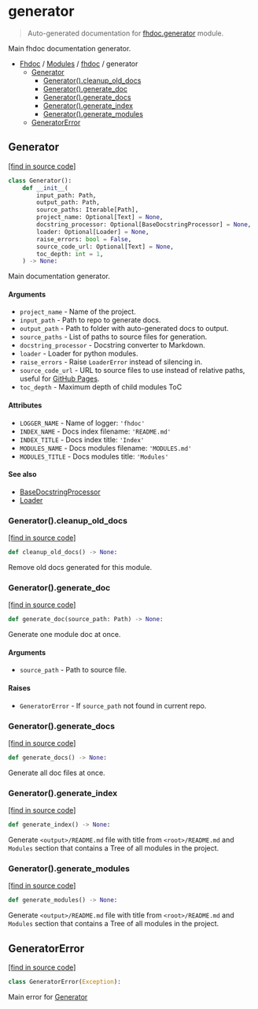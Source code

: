 # generator

> Auto-generated documentation for [fhdoc.generator](../../fhdoc/generator.py) module.

Main fhdoc documentation generator.

- [Fhdoc](../README.md#fhdoc-index) / [Modules](../MODULES.md#fhdoc-modules) / [fhdoc](index.md#fhdoc) / generator
    - [Generator](#generator)
        - [Generator().cleanup_old_docs](#generatorcleanup_old_docs)
        - [Generator().generate_doc](#generatorgenerate_doc)
        - [Generator().generate_docs](#generatorgenerate_docs)
        - [Generator().generate_index](#generatorgenerate_index)
        - [Generator().generate_modules](#generatorgenerate_modules)
    - [GeneratorError](#generatorerror)

## Generator

[[find in source code]](../../fhdoc/generator.py#L35)

```python
class Generator():
    def __init__(
        input_path: Path,
        output_path: Path,
        source_paths: Iterable[Path],
        project_name: Optional[Text] = None,
        docstring_processor: Optional[BaseDocstringProcessor] = None,
        loader: Optional[Loader] = None,
        raise_errors: bool = False,
        source_code_url: Optional[Text] = None,
        toc_depth: int = 1,
    ) -> None:
```

Main documentation generator.

#### Arguments

- `project_name` - Name of the project.
- `input_path` - Path to repo to generate docs.
- `output_path` - Path to folder with auto-generated docs to output.
- `source_paths` - List of paths to source files for generation.
- `docstring_processor` - Docstring converter to Markdown.
- `loader` - Loader for python modules.
- `raise_errors` - Raise `LoaderError` instead of silencing in.
- `source_code_url` - URL to source files to use instead of relative paths,
 useful for [GitHub Pages](https://pages.github.com/).
- `toc_depth` - Maximum depth of child modules ToC

#### Attributes

- `LOGGER_NAME` - Name of logger: `'fhdoc'`
- `INDEX_NAME` - Docs index filename: `'README.md'`
- `INDEX_TITLE` - Docs index title: `'Index'`
- `MODULES_NAME` - Docs modules filename: `'MODULES.md'`
- `MODULES_TITLE` - Docs modules title: `'Modules'`

#### See also

- [BaseDocstringProcessor](processors/base.md#basedocstringprocessor)
- [Loader](loader.md#loader)

### Generator().cleanup_old_docs

[[find in source code]](../../fhdoc/generator.py#L160)

```python
def cleanup_old_docs() -> None:
```

Remove old docs generated for this module.

### Generator().generate_doc

[[find in source code]](../../fhdoc/generator.py#L205)

```python
def generate_doc(source_path: Path) -> None:
```

Generate one module doc at once.

#### Arguments

- `source_path` - Path to source file.

#### Raises

- `GeneratorError` - If `source_path` not found in current repo.

### Generator().generate_docs

[[find in source code]](../../fhdoc/generator.py#L342)

```python
def generate_docs() -> None:
```

Generate all doc files at once.

### Generator().generate_index

[[find in source code]](../../fhdoc/generator.py#L359)

```python
def generate_index() -> None:
```

Generate `<output>/README.md` file with title from `<root>/README.md` and `Modules`
section that contains a Tree of all modules in the project.

### Generator().generate_modules

[[find in source code]](../../fhdoc/generator.py#L388)

```python
def generate_modules() -> None:
```

Generate `<output>/README.md` file with title from `<root>/README.md` and `Modules`
section that contains a Tree of all modules in the project.

## GeneratorError

[[find in source code]](../../fhdoc/generator.py#L29)

```python
class GeneratorError(Exception):
```

Main error for [Generator](#generator)

